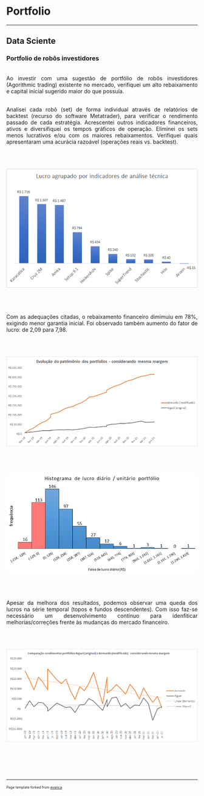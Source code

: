 # Portfolio
---
## Data Sciente

### Portfolio de robôs investidores

<div style="text-align: justify">

<br> Ao investir com uma sugestão de portfólio de robôs investidores (Agorithmic trading) existente no mercado, verifiquei um alto rebaixamento e capital inicial sugerido maior do que possuía. <br>

<br> Analisei cada robô (set) de forma individual através de relatórios de backtest (recurso do software Metatrader), para verificar o rendimento passado de cada estratégia. Acrescentei outros indicadores financeiros, ativos e diversifiquei os tempos gráficos de operação. Eliminei os sets menos lucrativos e/ou com os maiores rebaixamentos. Verifiquei quais apresentaram uma acurácia razoável (operações reais vs. backtest). <br>

<br><br> <center><img src="images/fig_indicators.png"/></center> <br><br>

<br> Com as adequações citadas, o rebaixamento financeiro dimimuiu em 78%, exigindo menor garantia inicial. Foi observado também aumento do fator de lucro: de 2,09 para 7,98. <br>
  
<br><br> <center><img src="images/fig_networth.png"></center> <br><br>
<br><br> <center><img src="images/fig_histogram.png"/></center> <br><br>

<br> Apesar da melhora dos resultados, podemos observar uma queda dos lucros na série temporal (topos e fundos descendentes). Com isso faz-se necessário um desenvolvimento contínuo para idenfiticar melhorias/correções frente às mudanças do mercado financeiro. <br>

<br><br> <center><img src="images/fig_profits.png"/></center> <br><br>
  
</div>
<br><br>

---
<p style="font-size:9px">Page template forked from <a href="https://github.com/evanca/quick-portfolio">evanca</a></p>
<!-- Remove above link if you don't want to attibute -->
